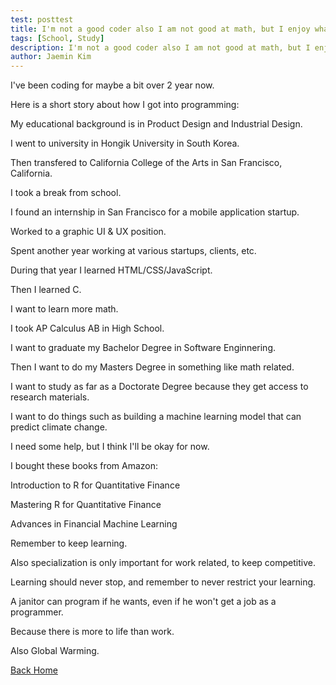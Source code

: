 ```yaml
---
test: posttest
title: I'm not a good coder also I am not good at math, but I enjoy what I do even if I do it badly.
tags: [School, Study]
description: I'm not a good coder also I am not good at math, but I enjoy what I do even if I do it badly.
author: Jaemin Kim
--- 
```


I've been coding for maybe a bit over 2 year now.

Here is a short story about how I got into programming:

My educational background is in Product Design and Industrial Design.

I went to university in Hongik University in South Korea.

Then transfered to California College of the Arts in San Francisco, California.

I took a break from school.

I found an internship in San Francisco for a mobile application startup.

Worked to a graphic UI & UX position.

Spent another year working at various startups, clients, etc.

During that year I learned HTML/CSS/JavaScript.

Then I learned C.

I want to learn more math.

I took AP Calculus AB in High School.

I want to graduate my Bachelor Degree in Software Enginnering.

Then I want to do my Masters Degree in something like math related.

I want to study as far as a Doctorate Degree because they get access to research materials.

I want to do things such as building a machine learning model that can predict climate change.

I need some help, but I think I'll be okay for now.

I bought these books from Amazon:

Introduction to R for Quantitative Finance

Mastering R for Quantitative Finance

Advances in Financial Machine Learning

Remember to keep learning.

Also specialization is only important for work related, to keep competitive.

Learning should never stop, and remember to never restrict your learning.

A janitor can program if he wants, even if he won't get a job as a programmer.

Because there is more to life than work.

Also Global Warming.

[Back Home](https://jaemnkm.github.io/jekyll-now/)